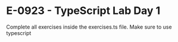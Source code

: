 # E-0923 - TypeScript Lab Day 1

Complete all exercises inside the exercises.ts file. Make sure to use typescript
